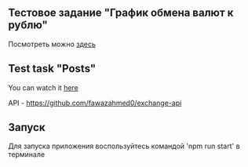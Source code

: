 ## Тестовое задание "График обмена валют к рублю"

Посмотреть можно [здесь](https://sofia1alekseeva.github.io/currency-chart-task/)

## Test task "Posts"

You can watch it [here](https://sofia1alekseeva.github.io/currency-chart-task/)

API - https://github.com/fawazahmed0/exchange-api


## Запуск
Для запуска приложения воспользуйтесь командой 'npm run start' в терминале